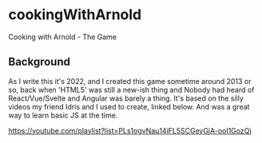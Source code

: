 # cookingWithArnold
Cooking with Arnold - The Game

## Background
As I write this it's 2022, and I created this game sometime around 2013 or so, back when 'HTML5' was still a new-ish thing and Nobody had heard of React/Vue/Svelte and Angular was barely a thing. 
It's based on the silly videos my friend Idris and I used to create, linked below. And was a great way to learn basic JS at the time. 

https://youtube.com/playlist?list=PLs1ogvNau14iFL5SCGeyGjA-ooI1GozQj
